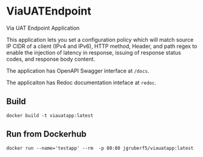 # ViaUATEndpoint
Via UAT Endpoint Application

This application lets you set a configuration policy which will match
source IP CIDR of a client (IPv4 and IPv6), HTTP method, Header, and
path regex to enable the injection of latency in response, issuing of
response status codes, and response body content.

The application has OpenAPI Swagger interface at `/docs`.

The applicaiton has Redoc documentation inteface at `redoc`.


## Build

```
docker build -t viauatapp:latest
```

## Run from Dockerhub

```
docker run --name='testapp' --rm  -p 80:80 jgruberf5/viauatapp:latest
```
